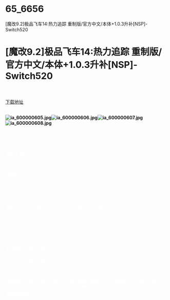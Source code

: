 # 65_6656
[魔改9.2]极品飞车14:热力追踪 重制版/官方中文/本体+1.0.3升补[NSP]-Switch520
# [魔改9.2]极品飞车14:热力追踪 重制版/官方中文/本体+1.0.3升补[NSP]-Switch520
 <br/></br>
[下载地址](https://www.switch520.cc/article/6656 "下载地址")
<br/></br>

<p><strong><img title="ia_600000605.jpg" src="https://www.switch520.cc/muke_img/upload_art_20201017-3_49d84b9b3925073c21c5f26eee49ffce.jpg" alt="ia_600000605.jpg"><img title="ia_600000606.jpg" src="https://www.switch520.cc/muke_img/upload_art_20201017-3_0ade2a58c1bdf007a5dc421041f45a6f.jpg" alt="ia_600000606.jpg"><img title="ia_600000607.jpg" src="https://www.switch520.cc/muke_img/upload_art_20201017-3_68f6be00a03c551fb9fd098986487817.jpg" alt="ia_600000607.jpg"><img title="ia_600000608.jpg" src="https://www.switch520.cc/muke_img/upload_art_20201017-3_d6f4acd1c5f033c6801af8fc8d35372e.jpg" alt="ia_600000608.jpg"><span style="color: #ffffff;"> &nbsp; </span></strong></p>
<p>&nbsp;</p>
<p>&nbsp;</p>
<p><span style="color: #ffffff;"><strong>毒娘下载[本体]</strong></span></p>
<p><span style="color: #ffffff;"><strong>链接: <a style="text-decoration: underline; color: #ffffff;" href="https://pan.baidu.com/s/1ZqnqqJAxSGYKhctmQyAUsw">https://pan.baidu.com/s/1ZqnqqJAxSGYKhctmQyAUsw</a></strong></span></p>
<p><span style="color: #ffffff;"><strong>提取码: 2bjc</strong></span></p>
<p>&nbsp;</p>
<p><span style="color: #ffffff;"><strong>1.0.3升补</strong></span></p>
<p><span style="color: #ffffff;"><strong>链接: <a style="color: #ffffff;" href="https://pan.baidu.com/s/1hMuzw67wBfVbpvPATnkz8w">https://pan.baidu.com/s/1hMuzw67wBfVbpvPATnkz8w</a></strong></span></p>
<p><span style="color: #ffffff;"><strong> 提取码: h9ic</strong></span></p>
<p>&nbsp;</p>
<p><span style="color: #ffffff;"><strong>————————————</strong></span></p>
<p><span style="color: #ffffff;"><strong>本体直链下载：<a style="color: #ffffff;" href="https://ziyuan3.free520.net/xianggan/youxi5/Need%20for%20Speed™%20Hot%20Pursuit%20Remastered%5B010029B0118E8000%5D%20%5BUS%5D.nsp" target="_self" rel="noopener noreferrer">点我</a></strong></span></p>
<p><span style="color: #ffffff;"><strong>升补直链下载：<a style="color: #ffffff;" href="https://ziyuan3.free520.net/xxxxx81/1youxi/Need%20for%20Speed%20Hot%20Pursuit%20Remastered%20%5BUS%5D%20%5B1.0.3%5D.nsp">点我</a></strong></span></p>
<p><span style="color: #ffffff;"><strong>————————————</strong></span></p>
<p><span style="color: #ffffff;"><strong>直链最好用游戏区里的 超能多线程下载器 [<a style="text-decoration: underline; color: #ffffff;" href="https://switch520.com/7279.html" target="_self" rel="noopener noreferrer">传送门</a>]&nbsp; &nbsp;并稍微看下1秒教程 如果采用别的下载器 小容量游戏没问题 如果是稍微大型点的游戏有概率会出错 甚至出现需要账号和密码</strong></span></p>
<p>&nbsp;</p>

